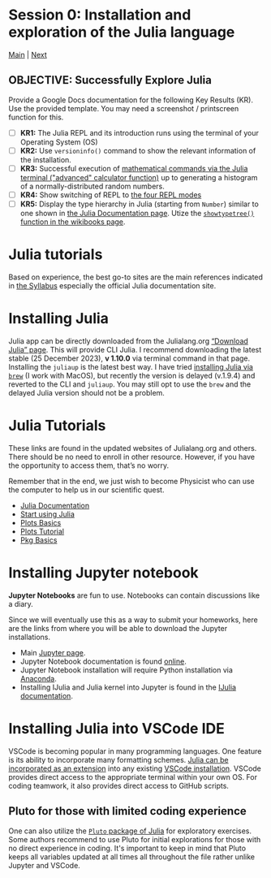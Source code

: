 # Session 0: Installation and exploration of the Julia language
[Main](../README.md) | [Next](../01-HPC/README.md)

## OBJECTIVE: Successfully Explore Julia

Provide a Google Docs documentation for the following Key Results (KR).
Use the provided template.
You may need a screenshot / printscreen function for this.
- [ ] **KR1:** The Julia REPL and its introduction runs using the terminal of your Operating System (OS)
- [ ] **KR2:** Use `versioninfo()` command to show the relevant information of the installation.
- [ ] **KR3:** Successful execution of [mathematical commands via the Julia terminal ("advanced" calculator function)](https://en.wikibooks.org/wiki/Introducing_Julia/The_REPL#Julia_and_mathematics) up to generating a histogram of a normally-distributed random numbers.
- [ ] **KR4:** Show switching of REPL to [the four REPL modes](https://en.wikibooks.org/wiki/Introducing_Julia/The_REPL)
- [ ] **KR5:** Display the type hierarchy in Julia (starting from `Number`) similar to one shown in [the Julia Documentation page](https://docs.julialang.org/en/v1/base/numbers/). Utize the [`showtypetree()` function in the wikibooks page](https://en.wikibooks.org/wiki/Introducing_Julia/Types).

# Julia tutorials
Based on experience, the best go-to sites are the main references indicated in [the Syllabus](../SYLLABUS.md) especially the official Julia documentation site.

# Installing Julia
Julia app can be directly downloaded from the Julialang.org [“Download Julia” page](https://julialang.org/downloads). 
This will provide CLI Julia.
I recommend downloading the latest stable (25 December 2023), **v 1.10.0** via terminal command in that page.
Installing the `juliaup` is the latest best way.
I have tried [installing Julia via `brew`](https://formulae.brew.sh/formula/julia) (I work with MacOS), but recently the version is delayed (v.1.9.4) and reverted to the CLI and `juliaup`.
You may still opt to use the `brew` and the delayed Julia version should not be a problem.

# Julia Tutorials
These links are found in the updated websites of Julialang.org and others. There should be no need to enroll in other resource. However, if you have the opportunity to access them, that’s no worry.

Remember that in the end, we just wish to become Physicist who can use the computer to help us in our scientific quest.
- [Julia Documentation](https://docs.julialang.org/en/v1/)
- [Start using Julia](https://docs.julialang.org/en/v1/manual/getting-started/)
- [Plots Basics](https://docs.juliaplots.org/latest/basics/)
- [Plots Tutorial](https://docs.juliaplots.org/latest/tutorial/)
- [Pkg Basics](https://pkgdocs.julialang.org/v1/getting-started/#Basic-Usage)

# Installing Jupyter notebook
**Jupyter Notebooks** are fun to use.
Notebooks can contain discussions like a diary.

Since we will eventually use this as a way to submit your homeworks, here are the links from where you will be able to download the Jupyter installations.
- Main [Jupyter page](https://jupyter.org).
- Jupyter Notebook documentation is found [online](https://jupyter-notebook.readthedocs.io/en/stable/).
- Jupyter Notebook installation will require Python installation via [Anaconda](https://www.anaconda.com/products/distribution).
- Installing IJulia and Julia kernel into Jupyter is found in the [IJulia documentation](https://julialang.github.io/IJulia.jl/stable/).

# Installing Julia into VSCode IDE
VSCode is becoming popular in many programming languages.
One feature is its ability to incorporate many formatting schemes.
[Julia can be incorporated as an extension](https://code.visualstudio.com/docs/languages/julia) into any existing [VSCode installation](https://code.visualstudio.com/download).
VSCode provides direct access to the appropriate terminal within your own OS.
For coding teamwork, it also provides direct access to GitHub scripts.

## Pluto for those with limited coding experience
One can also utilize the [`Pluto` package of Julia](https://plutojl.org/en/docs/) for exploratory exercises.
Some authors recommend to use Pluto for initial explorations for those with no direct experience in coding.
It's important to keep in mind that Pluto keeps all variables updated at all times all throughout the file rather unlike Jupyter and VSCode.
<!--
You may check out `j1-basic-julia.jl` for the exploration.
 Some tricks may be found in the `j1-plot-mandel.jl`.
-->